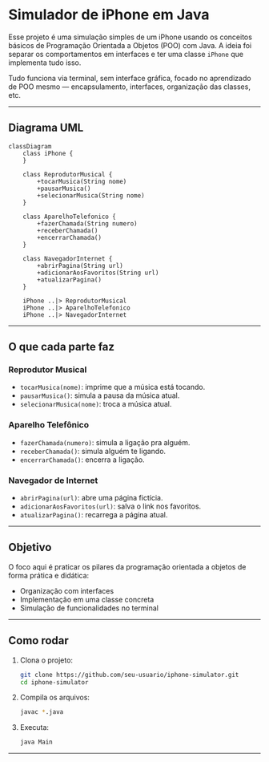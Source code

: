 # Simulador de iPhone em Java

Esse projeto é uma simulação simples de um iPhone usando os conceitos básicos de Programação Orientada a Objetos (POO) com Java. A ideia foi separar os comportamentos em interfaces e ter uma classe `iPhone` que implementa tudo isso.

Tudo funciona via terminal, sem interface gráfica, focado no aprendizado de POO mesmo — encapsulamento, interfaces, organização das classes, etc.

---

## Diagrama UML

```mermaid
classDiagram
    class iPhone {
    }

    class ReprodutorMusical {
        +tocarMusica(String nome)
        +pausarMusica()
        +selecionarMusica(String nome)
    }

    class AparelhoTelefonico {
        +fazerChamada(String numero)
        +receberChamada()
        +encerrarChamada()
    }

    class NavegadorInternet {
        +abrirPagina(String url)
        +adicionarAosFavoritos(String url)
        +atualizarPagina()
    }

    iPhone ..|> ReprodutorMusical
    iPhone ..|> AparelhoTelefonico
    iPhone ..|> NavegadorInternet
```

---

## O que cada parte faz

### Reprodutor Musical
- `tocarMusica(nome)`: imprime que a música está tocando.
- `pausarMusica()`: simula a pausa da música atual.
- `selecionarMusica(nome)`: troca a música atual.

### Aparelho Telefônico
- `fazerChamada(numero)`: simula a ligação pra alguém.
- `receberChamada()`: simula alguém te ligando.
- `encerrarChamada()`: encerra a ligação.

### Navegador de Internet
- `abrirPagina(url)`: abre uma página fictícia.
- `adicionarAosFavoritos(url)`: salva o link nos favoritos.
- `atualizarPagina()`: recarrega a página atual.

---

## Objetivo

O foco aqui é praticar os pilares da programação orientada a objetos de forma prática e didática:

- Organização com interfaces
- Implementação em uma classe concreta
- Simulação de funcionalidades no terminal

---

## Como rodar

1. Clona o projeto:
   ```bash
   git clone https://github.com/seu-usuario/iphone-simulator.git
   cd iphone-simulator
   ```

2. Compila os arquivos:
   ```bash
   javac *.java
   ```

3. Executa:
   ```bash
   java Main
   ```

---
